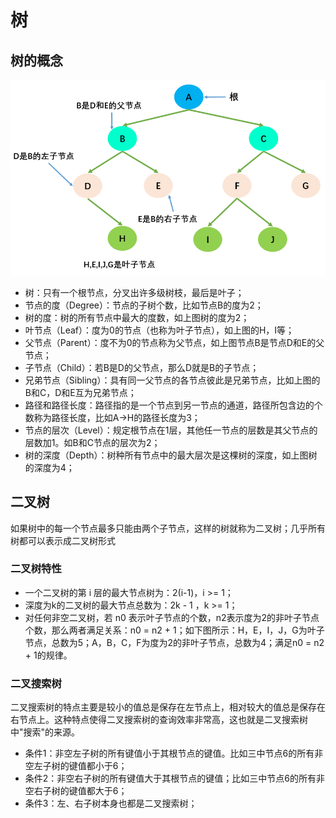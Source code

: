 # 树

## 树的概念
![树](./img/def.png)
- 树：只有一个根节点，分叉出许多级树枝，最后是叶子；
- 节点的度（Degree）：节点的子树个数，比如节点B的度为2；
- 树的度：树的所有节点中最大的度数，如上图树的度为2；
- 叶节点（Leaf）：度为0的节点（也称为叶子节点），如上图的H，I等；
- 父节点（Parent）：度不为0的节点称为父节点，如上图节点B是节点D和E的父节点；
- 子节点（Child）：若B是D的父节点，那么D就是B的子节点；
- 兄弟节点（Sibling）：具有同一父节点的各节点彼此是兄弟节点，比如上图的B和C，D和E互为兄弟节点；
- 路径和路径长度：路径指的是一个节点到另一节点的通道，路径所包含边的个数称为路径长度，比如A->H的路径长度为3；
- 节点的层次（Level）：规定根节点在1层，其他任一节点的层数是其父节点的层数加1。如B和C节点的层次为2；
- 树的深度（Depth）：树种所有节点中的最大层次是这棵树的深度，如上图树的深度为4；

## 二叉树
如果树中的每一个节点最多只能由两个子节点，这样的树就称为二叉树；几乎所有树都可以表示成二叉树形式

### 二叉树特性
- 一个二叉树的第 i 层的最大节点树为：2(i-1)，i >= 1；
- 深度为k的二叉树的最大节点总数为：2k - 1 ，k >= 1；
- 对任何非空二叉树，若 n0 表示叶子节点的个数，n2表示度为2的非叶子节点个数，那么两者满足关系：n0 = n2 + 1；如下图所示：H，E，I，J，G为叶子节点，总数为5；A，B，C，F为度为2的非叶子节点，总数为4；满足n0 = n2 + 1的规律。

### 二叉搜索树
二叉搜索树的特点主要是较小的值总是保存在左节点上，相对较大的值总是保存在右节点上。这种特点使得二叉搜索树的查询效率非常高，这也就是二叉搜索树中"搜索"的来源。
- 条件1：非空左子树的所有键值小于其根节点的键值。比如三中节点6的所有非空左子树的键值都小于6；
- 条件2：非空右子树的所有键值大于其根节点的键值；比如三中节点6的所有非空右子树的键值都大于6；
- 条件3：左、右子树本身也都是二叉搜索树；
